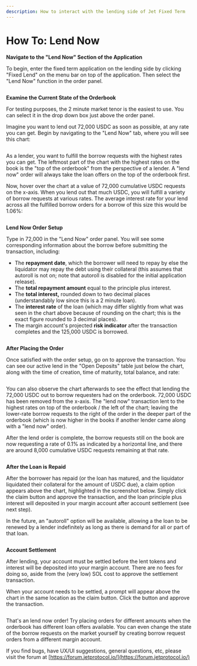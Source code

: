 ```yaml
---
description: How to interact with the lending side of Jet Fixed Term
---
```


# How To: Lend Now

**Navigate to the "Lend Now" Section of the Application**

To begin, enter the fixed term application on the lending side by clicking "Fixed Lend" on the menu bar on top of the application. Then select the "Lend Now" function in the order panel.&#x20;

<figure><img src="../../../../.gitbook/assets/image (4).png" alt=""><figcaption></figcaption></figure>

**Examine the Current State of the Orderbook**

For testing purposes, the 2 minute market tenor is the easiest to use. You can select it in the drop down box just above the order panel.&#x20;

Imagine you want to lend out 72,000 USDC as soon as possible, at any rate you can get. Begin by navigating to the "Lend Now" tab, where you will see this chart:

<figure><img src="../../../../.gitbook/assets/image (30).png" alt=""><figcaption></figcaption></figure>

As a lender, you want to fulfill the borrow requests with the highest rates you can get. The leftmost part of the chart with the highest rates on the book is the "top of the orderbook" from the perspective of a lender. A "lend now" order will always take the loan offers on the top of the orderbook first.

Now, hover over the chart at a value of 72,000 cumulative USDC requests on the x-axis. When you lend out that much USDC, you will fulfill a variety of borrow requests at various rates. The average interest rate for your lend across all the fulfilled borrow orders for a borrow of this size this would be 1.06%:

<figure><img src="../../../../.gitbook/assets/image (41).png" alt=""><figcaption></figcaption></figure>

**Lend Now Order Setup**

Type in 72,000 in the "Lend Now" order panel. You will see some corresponding information about the borrow before submitting the transaction, including:

* The **repayment date**, which the borrower will need to repay by else the liquidator may repay the debt using their collateral (this assumes that autoroll is not on; note that autoroll is disabled for the initial application release).
* The **total repayment amount** equal to the principle plus interest.
* The **total interest,** rounded down to two decimal places (understandably low since this is a 2 minute loan).
* The **interest rate** of the loan (which may differ slightly from what was seen in the chart above because of rounding on the chart; this is the exact figure rounded to 3 decimal places).
* The margin account's projected **risk indicator** after the transaction completes and the 125,000 USDC is borrowed.

<figure><img src="../../../../.gitbook/assets/image (5).png" alt=""><figcaption></figcaption></figure>

**After Placing the Order**

Once satisfied with the order setup, go on to approve the transaction. You can see our active lend in the "Open Deposits" table just below the chart, along with the time of creation, time of maturity,  total balance, and rate:&#x20;

<figure><img src="../../../../.gitbook/assets/image.png" alt=""><figcaption></figcaption></figure>

You can also observe the chart afterwards to see the effect that lending the 72,000 USDC out to borrow requesters had on the orderbook. 72,000 USDC has been removed from the x-axis. The "lend now" transaction lent to the highest rates on top of the orderbook / the left of the chart; leaving the lower-rate borrow requests to the right of the order in the deeper part of the orderbook (which is now higher in the books if another lender came along with a "lend now" order).

After the lend order is complete, the borrow requests still on the book are now requesting a rate of 0.1% as indicated by a horizontal line, and there are around 8,000 cumulative USDC requests remaining at that rate.

<figure><img src="../../../../.gitbook/assets/image (44).png" alt=""><figcaption></figcaption></figure>

**After the Loan is Repaid**

After the borrower has repaid (or the loan has matured, and the liquidator liquidated their collateral for the amount of USDC due), a claim option appears above the chart, highlighted in the screenshot below. Simply click the claim button and approve the transaction, and the loan principle plus interest will deposited in your margin account after account settlement (see next step).

In the future, an "autoroll" option will be available, allowing a the loan to be renewed by a lender indefinitely as long as there is demand for all or part of that loan.

<figure><img src="../../../../.gitbook/assets/image (12).png" alt=""><figcaption></figcaption></figure>

**Account Settlement**

After lending, your account must be settled before the lent tokens and interest will be deposited into your margin account. There are no fees for doing so, aside from the (very low) SOL cost to approve the settlement transaction.&#x20;

When your account needs to be settled, a prompt will appear above the chart in the same location as the claim button. Click the button and approve the transaction.

<figure><img src="../../../../.gitbook/assets/image (6).png" alt=""><figcaption></figcaption></figure>

That's an lend now order! Try placing orders for different amounts when the orderbook has different loan offers available. You can even change the state of the borrow requests on the market yourself by creating borrow request orders from a different margin account.

If you find bugs, have UX/UI suggestions, general questions, etc, please visit the forum at [https://forum.jetprotocol.io/](https://forum.jetprotocol.io/)
